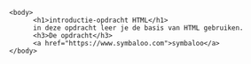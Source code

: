 <!DOCTYPE html>
<html>
      <head>
            <title>introductie HTML</title>
      <head>

      <body>
            <h1>introductie-opdracht HTML</h1>
            in deze opdracht leer je de basis van HTML gebruiken.
            <h3>De opdracht</h3>
            <a href="https://www.symbaloo.com">symbaloo</a>
      </body>

</html>
